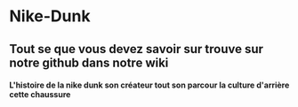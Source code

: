 # Nike-Dunk
## Tout se que vous devez savoir sur trouve sur notre github dans notre wiki 
#### L'histoire de la nike dunk son créateur tout son parcour la culture d'arrière cette chaussure
